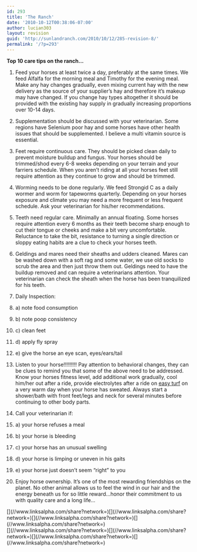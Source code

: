 ```yaml
---
id: 293
title: 'The Ranch'
date: '2010-10-12T00:38:06-07:00'
author: lucian303
layout: revision
guid: 'http://sunlandranch.com/2010/10/12/285-revision-8/'
permalink: '/?p=293'
---
```


**Top 10 care tips on the ranch…**

1. Feed your horses at least twice a day, preferably at the same times. We feed Alfalfa for the morning meal and Timothy for the evening meal. Make any hay changes gradually, even mixing current hay with the new delivery as the source of your supplier’s hay and therefore it’s makeup may have changed. If you change hay types altogether it should be provided with the existing hay supply in gradually increasing proportions over 10-14 days.
2. Supplementation should be discussed with your veterinarian. Some regions have Selenium poor hay and some horses have other health issues that should be supplemented. I believe a multi vitamin source is essential.
3. Feet require continuous care. They should be picked clean daily to prevent moisture buildup and fungus. Your horses should be trimmed/shod every 6-8 weeks depending on your terrain and your farriers schedule. When you aren’t riding at all your horses feet still require attention as they continue to grow and should be trimmed.
4. Worming needs to be done regularly. We feed Strongid C as a daily wormer and worm for tapeworms quarterly. Depending on your horses exposure and climate you may need a more frequent or less frequent schedule. Ask your veterinarian for his/her recommendations.
5. Teeth need regular care. Minimally an annual floating. Some horses require attention every 6 months as their teeth become sharp enough to cut their tongue or cheeks and make a bit very uncomfortable. Reluctance to take the bit, resistance to turning a single direction or sloppy eating habits are a clue to check your horses teeth.
6. Geldings and mares need their sheaths and udders cleaned. Mares can be washed down with a soft rag and some water, we use old socks to scrub the area and then just throw them out. Geldings need to have the buildup removed and can require a veterinarians attention. Your veterinarian can check the sheath when the horse has been tranquilized for his teeth.
1. Daily Inspection:
2. a) note food consumption
3. b) note poop consistency
4. c) clean feet
5. d) apply fly spray
6. e) give the horse an eye scan, eyes/ears/tail

8. Listen to your horse!!!!!!!!! Pay attention to behavioral changes, they can be clues to remind you that some of the above need to be addressed. Know your horses fitness level, add additional work gradually, cool him/her out after a ride, provide electrolytes after a ride on [easy turf](http://www.zeroturf.com/) on a very warm day when your horse has sweated. Always start a shower/bath with front feet/legs and neck for several minutes before continuing to other body parts.
1. Call your veterinarian if:
2. a) your horse refuses a meal
3. b) your horse is bleeding
4. c) your horse has an unusual swelling
5. d) your horse is limping or uneven in his gaits
6. e) your horse just doesn’t seem “right” to you

1. Enjoy horse ownership. It’s one of the most rewarding friendships on the planet. No other animal allows us to feel the wind in our hair and the energy beneath us for so little reward…honor their commitment to us with quality care and a long life…

<div class="linksalpha_container linksalpha_app_3" data-counters="1" data-size="regular" data-style="square" data-title="The Ranch" data-url="https://www.sunlandranch.com/?p=293">[](//www.linksalpha.com/share?network=)[](//www.linksalpha.com/share?network=)[](//www.linksalpha.com/share?network=)[](//www.linksalpha.com/share?network=)</div><div class="linksalpha_container linksalpha_app_7" data-position="" data-title="The Ranch" data-url="https://www.sunlandranch.com/?p=293">[](//www.linksalpha.com/share?network=)[](//www.linksalpha.com/share?network=)[](//www.linksalpha.com/share?network=)[](//www.linksalpha.com/share?network=)</div>